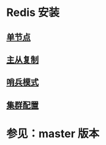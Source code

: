 # Redis 安装

## [单节点](https://xuxiaowei.blog.csdn.net/article/details/103964264)

## [主从复制](https://xuxiaowei.blog.csdn.net/article/details/103964991)

## [哨兵模式](https://xuxiaowei.blog.csdn.net/article/details/104092822)

## [集群配置](https://xuxiaowei.blog.csdn.net/article/details/104239333)

# 参见：master 版本